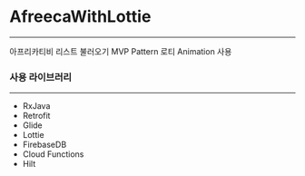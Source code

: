 # AfreecaWithLottie

---

아프리카티비 리스트 불러오기
MVP Pattern
로티 Animation 사용

### 사용 라이브러리

---

* RxJava
* Retrofit
* Glide
* Lottie
* FirebaseDB
* Cloud Functions
* Hilt
